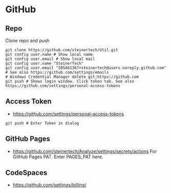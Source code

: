 # GitHub

## Repo
Clone repo and push
```
git clone https://github.com/steinertech/Util.git
git config user.name # Show local name
git config user.email # Show local mail
git config user.name "SteinerTech"
git config user.email "205841367+steinertech@users.noreply.github.com" # See also https://github.com/settings/emails
# Windows Credential Manager delete git:https://github.com
git push # Shows login window. Click token tab. See also https://github.com/settings/personal-access-tokens
```

## Access Token
* https://github.com/settings/personal-access-tokens
```
git push # Enter Token in dialog
```

## GitHub Pages
* https://github.com/steinertech/Analyze/settings/secrets/actions For GitHub Pages PAT. Enter PAGES_PAT here.

## CodeSpaces
* https://github.com/settings/billing/

